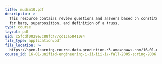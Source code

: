 ```yaml
---
title: mudzm10.pdf
description: >-
  This resource contains review questions and answers based on constitutive laws
  for bars, superposition, and definition of a truss.
type: course
layout: pdf
uid: c5fcdf0029e5c88fcf77cd11a5841024
file_type: application/pdf
file_location: >-
  https://open-learning-course-data-production.s3.amazonaws.com/16-01-unified-engineering-i-ii-iii-iv-fall-2005-spring-2006/c5fcdf0029e5c88fcf77cd11a5841024_mudzm10.pdf
course_id: 16-01-unified-engineering-i-ii-iii-iv-fall-2005-spring-2006
---
```

